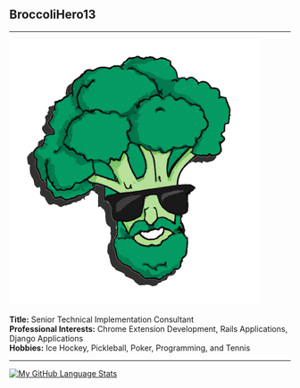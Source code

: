 <h2>BroccoliHero13</h2>
<hr/>

<img src="https://github.com/broccolihero13/broccolihero13/blob/main/embed_glasses.png?raw=true" width="450"> 


**Title:** Senior Technical Implementation Consultant  
**Professional Interests:** Chrome Extension Development, Rails Applications, Django Applications  
**Hobbies:** Ice Hockey, Pickleball, Poker, Programming, and Tennis  

---
[![My GitHub Language Stats](https://github-readme-stats.vercel.app/api/top-langs/?username=broccolihero13&hide=procfile,coffeescript,css,scss,html&langs_count=5&theme=tokyonight)]()

